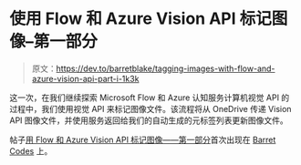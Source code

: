 # 使用 Flow 和 Azure Vision API 标记图像–第一部分

> 原文：<https://dev.to/barretblake/tagging-images-with-flow-and-azure-vision-api-part-i-1k3k>

这一次，在我们继续探索 Microsoft Flow 和 Azure 认知服务计算机视觉 API 的过程中，我们使用视觉 API 来标记图像文件。该流程将从 OneDrive 传递 Vision API 图像文件，并使用服务返回给我们的自动生成的元标签列表更新图像文件。

帖子[用 Flow 和 Azure Vision API 标记图像——第一部分](https://barretblake.dev/2019/08/tagging-images-with-flow-and-azure-vision-api-part-i/)首次出现在 [Barret Codes](https://barretblake.dev) 上。